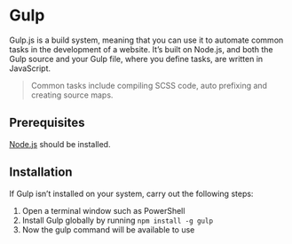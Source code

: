 # Gulp

Gulp.js is a build system, meaning that you can use it to automate common tasks in the development of a website. It’s built on Node.js, and both the Gulp source and your Gulp file, where you define tasks, are written in JavaScript.

> Common tasks include compiling SCSS code, auto prefixing and creating source maps.

## Prerequisites

[Node.js](#) should be installed.

## Installation

If Gulp isn’t installed on your system, carry out the following steps:

1.	Open a terminal window such as PowerShell
2.	Install Gulp globally by running `npm install -g gulp`
3.	Now the gulp command will be available to use
